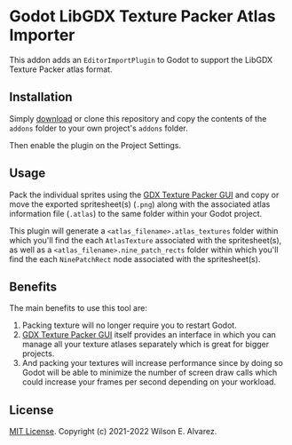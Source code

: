 # Godot LibGDX Texture Packer Atlas Importer

This addon adds an `EditorImportPlugin` to Godot to support the LibGDX Texture Packer atlas format.

## Installation

Simply [download](https://github.com/Rubonnek/godot-libgdx-texture-packer-atlas-importer/archive/refs/heads/main.zip) or clone this repository and copy the contents of the
`addons` folder to your own project's `addons` folder.

Then enable the plugin on the Project Settings.

## Usage

Pack the individual sprites using the [GDX Texture Packer GUI](https://github.com/crashinvaders/gdx-texture-packer-gui) and copy or move the exported spritesheet(s) (`.png`) along with the associated atlas information file (`.atlas`) to the same folder within your Godot project.

This plugin will generate a `<atlas_filename>.atlas_textures` folder within which you'll find the each `AtlasTexture` associated with the spritesheet(s), as well as a `<atlas_filename>.nine_patch_rects` folder within which you'll find the each `NinePatchRect` node associated with the spritesheet(s).

## Benefits

The main benefits to use this tool are:

1. Packing texture will no longer require you to restart Godot.
2. [GDX Texture Packer GUI](https://github.com/crashinvaders/gdx-texture-packer-gui) itself provides an interface in which you can manage all your texture atlases separately which is great for bigger projects.
3. And packing your textures will increase performance since by doing so Godot will be able to minimize the number of screen draw calls which could increase your frames per second depending on your workload.

## License

[MIT License](LICENSE). Copyright (c) 2021-2022 Wilson E. Alvarez.
